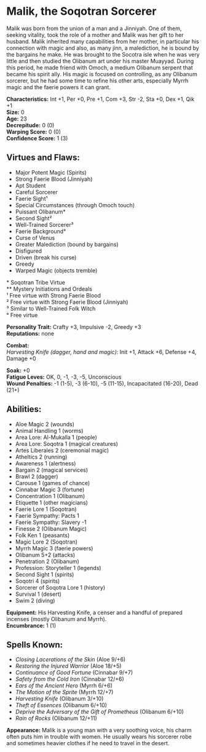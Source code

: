 # Malik, the Soqotran Sorcerer

Malik was born from the union of a man and a Jinniyah. One of them, seeking vitality, took the role of a mother and Malik was her gift to her husband. Malik inherited many capabilities from her mother, in particular his connection with magic and also, as many jinn, a malediction, he is bound by the bargains he make. He was brought to the Socotra isle when he was very little and then studied the Olibanum art under his master Muayyad. During this period, he made friend with Omoch, a medium Olibanum serpent that became his spirit ally. His magic is focused on controlling, as any Olibanum sorcerer, but he had some time to refine his other arts, especially Myrrh magic and the faerie powers it can grant.

**Characteristics:** Int +1, Per +0, Pre +1, Com +3, Str -2, Sta +0, Dex +1, Qik +1  
**Size:** 0  
**Age:** 23  
**Decrepitude:** 0 (0)  
**Warping Score:** 0 (0)  
**Confidence Score:** 1 (3)

## Virtues and Flaws:

- Major Potent Magic (Spirits)
- Strong Faerie Blood (Jinniyah)
- Apt Student
- Careful Sorcerer
- Faerie Sight¹
- Special Circumstances (through Omoch touch)
- Puissant Olibanum*
- Second Sight²
- Well-Trained Sorcerer³
- Faerie Background°
- Curse of Venus
- Greater Malediction (bound by bargains)
- Disfigured
- Driven (break his curse)
- Greedy
- Warped Magic (objects tremble)

\* Soqotran Tribe Virtue  
** Mystery Initiations and Ordeals  
¹ Free virtue with Strong Faerie Blood  
² Free virtue with Strong Faerie Blood (Jinniyah)  
³ Similar to Well-Trained Folk Witch  
° Free virtue

**Personality Trait:** Crafty +3, Impulsive -2, Greedy +3  
**Reputations:** none

**Combat:**  
*Harvesting Knife (dagger, hand and magic)*: Init +1, Attack +6, Defense +4, Damage +0  

**Soak:** +0  
**Fatigue Leves:** OK, 0, -1, -3, -5, Unconscious  
**Wound Penalties:** -1 (1-5), -3 (6-10), -5 (11-15), Incapacitated (16-20), Dead (21+)

## Abilities:

+ Aloe Magic 2 (wounds)
+ Animal Handling 1 (worms)
+ Area Lore: Al-Mukalla 1 (people)
+ Area Lore: Soqotra 1 (magical creatures)
+ Artes Liberales 2 (ceremonial magic)
+ Atheltics 2 (running)
+ Awareness 1 (alertness)
+ Bargain 2 (magical services)
+ Brawl 2 (dagger)
+ Carouse 1 (games of chance)
+ Cinnabar Magic 3 (fortune)
+ Concentration 1 (Olibanum)
+ Etiquette 1 (other magicians)
+ Faerie Lore 1 (Soqotran)
+ Faerie Sympathy: Pacts 1
+ Faerie Sympathy: Slavery -1
+ Finesse 2 (Olibanum Magic)
+ Folk Ken 1 (peasants)
+ Magic Lore 2 (Soqotran)
+ Myrrh Magic 3 (faerie powers)
+ Olibanum 5+2 (attacks)
+ Penetration 2 (Olibanum)
+ Profession: Storyteller 1 (legends)
+ Second Sight 1 (spirits)
+ Soqotri 4 (spirits)
+ Sorcerer of Soqotra Lore 1 (history)
+ Survival 1 (desert)
+ Swim 2 (diving)

**Equipment:** His Harvesting Knife, a censer and a handful of prepared incenses (mostly Olibanum and Myrrh).  
**Encumbrance:** 1 (1)

## Spells Known:

+ *Closing Lacerations of the Skin* (Aloe 9/+6)
+ *Restoring the Injured Warrior* (Aloe 18/+5)
+ *Continuance of Good Fortune* (Cinnabar 9/+7)
+ *Safety from the Cold Iron* (Cinnabar 12/+6)
+ *Ears of the Ancient Hero* (Myrrh 6/+6)
+ *The Motion of the Sprite* (Myrrh 12/+7)
+ *Harvesting Knife* (Olibanum 3/+10)
+ *Theft of Essences* (Olibanum 6/+10)
+ *Deprive the Adversary of the Gift of Prometheus* (Olibanum 6/+10)
+ *Rain of Rocks* (Olibanum 12/+11)

**Appearance:** Malik is a young man with a very soothing voice, his charm often puts him in trouble with women. He usually wears his sorcerer robe and sometimes heavier clothes if he need to travel in the desert.  
